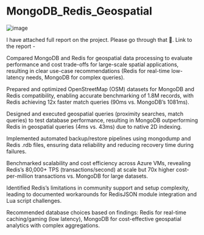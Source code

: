 # MongoDB_Redis_Geospatial

![image](https://github.com/user-attachments/assets/16028d5e-289b-4e5c-a160-a21b558318d1)

I have attached full report on the project. Please go through that 🙂. Link to the report - 

Compared MongoDB and Redis for geospatial data processing to evaluate performance and cost trade-offs for large-scale spatial applications, resulting in clear use-case recommendations (Redis for real-time low-latency needs, MongoDB for complex queries).

Prepared and optimized OpenStreetMap (OSM) datasets for MongoDB and Redis compatibility, enabling accurate benchmarking of 1.8M records, with Redis achieving 12x faster match queries (90ms vs. MongoDB’s 1081ms).

Designed and executed geospatial queries (proximity searches, match queries) to test database performance, resulting in MongoDB outperforming Redis in geospatial queries (4ms vs. 43ms) due to native 2D indexing.

Implemented automated backup/restore pipelines using mongodump and Redis .rdb files, ensuring data reliability and reducing recovery time during failures.

Benchmarked scalability and cost efficiency across Azure VMs, revealing Redis’s 80,000+ TPS (transactions/second) at scale but 70x higher cost-per-million transactions vs. MongoDB for large datasets.

Identified Redis’s limitations in community support and setup complexity, leading to documented workarounds for RedisJSON module integration and Lua script challenges.

Recommended database choices based on findings: Redis for real-time caching/gaming (low latency), MongoDB for cost-effective geospatial analytics with complex aggregations.

